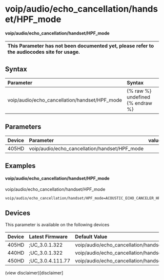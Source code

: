 ﻿---
description: voip/audio/echo_cancellation/handset/HPF_mode
search:
    keywords: ['voip','audio','echo_cancellation','handset','HPF_mode']
---

# voip/audio/echo_cancellation/handset/HPF_mode

#### voip/audio/echo_cancellation/handset/HPF_mode


| This Parameter has not been documented yet, please refer to the audiocodes site for usage.  |
| :--- |

## Syntax
| Parameter | Syntax |
| :--- | :--- |
|voip/audio/echo_cancellation/handset/HPF_mode | {% raw %} undefined {% endraw %} |

## Parameters
|Device|Parameter|value|Description|
|:---|:---|:---|:---|
| 405HD | voip/audio/echo_cancellation/handset/HPF_mode |  |  |

## Examples
#### voip/audio/echo_cancellation/handset/HPF_mode

voip/audio/echo_cancellation/handset/HPF_mode

```
voip/audio/echo_cancellation/handset/HPF_mode=ACOUSTIC_ECHO_CANCELER_HPF_DC_REMOVER
```

## Devices
This parameter is available on the following devices

| Device | Latest Firmware | Default Value |
|:---|:---|:---|
| 405HD | ;UC_3.0.1.322 | voip/audio/echo_cancellation/handset/HPF_mode=ACOUSTIC_ECHO_CANCELER_HPF_DC_REMOVER 
| 440HD | ;UC_3.0.1.322 | voip/audio/echo_cancellation/handset/HPF_mode=ACOUSTIC_ECHO_CANCELER_HPF_DC_REMOVER 
| 450HD | ;UC_3.0.4.111.77 | voip/audio/echo_cancellation/handset/HPF_mode=ACOUSTIC_ECHO_CANCELER_HPF_DC_REMOVER 

(view disclaimer)[disclaimer]
